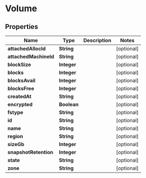 

# Volume


## Properties

| Name | Type | Description | Notes |
|------------ | ------------- | ------------- | -------------|
|**attachedAllocId** | **String** |  |  [optional] |
|**attachedMachineId** | **String** |  |  [optional] |
|**blockSize** | **Integer** |  |  [optional] |
|**blocks** | **Integer** |  |  [optional] |
|**blocksAvail** | **Integer** |  |  [optional] |
|**blocksFree** | **Integer** |  |  [optional] |
|**createdAt** | **String** |  |  [optional] |
|**encrypted** | **Boolean** |  |  [optional] |
|**fstype** | **String** |  |  [optional] |
|**id** | **String** |  |  [optional] |
|**name** | **String** |  |  [optional] |
|**region** | **String** |  |  [optional] |
|**sizeGb** | **Integer** |  |  [optional] |
|**snapshotRetention** | **Integer** |  |  [optional] |
|**state** | **String** |  |  [optional] |
|**zone** | **String** |  |  [optional] |



